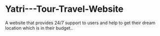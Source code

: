 # Yatri---Tour-Travel-Website
A website that provides 24/7 support to users and help to get their dream location which is in their budget..

